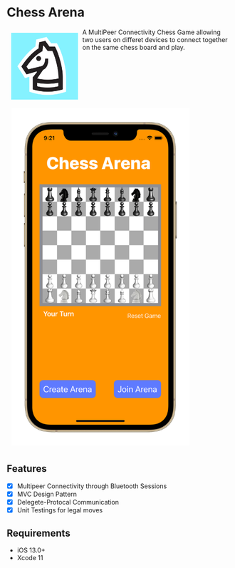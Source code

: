 # Chess Arena 

<img src="/logo.png" align="left" width="150" hspace="10" vspace="10">

A MultiPeer Connectivity Chess Game allowing two users on differet devices to connect together on the same chess board and play. 
<br /><br /><br /><br /><br /><br /><br />

<img src="/chessArena.png" align="center" width="400" hspace="10" vspace="10">

## Features

- [x] Multipeer Connectivity through Bluetooth Sessions
- [x] MVC Design Pattern
- [x] Delegete-Protocal Communication 
- [x] Unit Testings for legal moves

## Requirements

- iOS 13.0+
- Xcode 11
